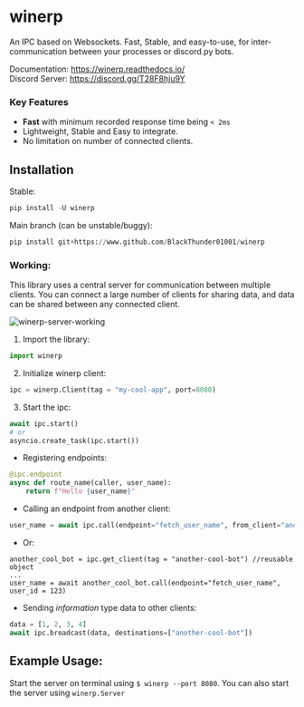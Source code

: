# winerp
An IPC based on Websockets. Fast, Stable, and easy-to-use, for inter-communication between your processes or discord.py bots.

Documentation: https://winerp.readthedocs.io/  
Discord Server: https://discord.gg/T28F8hju9Y

### Key Features
 - **Fast** with minimum recorded response time being `< 2ms`
 - Lightweight, Stable and Easy to integrate.
 - No limitation on number of connected clients. 

## Installation
Stable:
```py
pip install -U winerp
```
Main branch (can be unstable/buggy):
```py
pip install git+https://www.github.com/BlackThunder01001/winerp
```

### Working:
This library uses a central server for communication between multiple clients. You can connect a large number of clients for sharing data, and data can be shared between any connected client.

![winerp-server-working](https://user-images.githubusercontent.com/40216575/232253783-7f5b625e-a08d-4e3d-8306-50684ea396b6.png)


1) Import the library:
```py
import winerp
```

2) Initialize winerp client:
```py
ipc = winerp.Client(tag = "my-cool-app", port=8080)
```

3) Start the ipc:
```py
await ipc.start()
# or
asyncio.create_task(ipc.start())
```

- Registering endpoints:
```py
@ipc.endpoint
async def route_name(caller, user_name):
    return f"Hello {user_name}"
```

- Calling an endpoint from another client:
```py
user_name = await ipc.call(endpoint="fetch_user_name", from_client="another-cool-bot", user_id = 123)
```

- Or:
```
another_cool_bot = ipc.get_client(tag = "another-cool-bot") //reusable object
...
user_name = await another_cool_bot.call(endpoint="fetch_user_name", user_id = 123)
```

- Sending *information* type data to other clients:
```py
data = [1, 2, 3, 4]
await ipc.broadcast(data, destinations=["another-cool-bot"])
```

## Example Usage:

Start the server on terminal using `$ winerp --port 8080`. You can also start the server using `winerp.Server`
